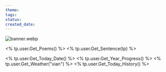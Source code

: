 ```yaml
---
theme: 
tags: 
status: 
created_date:
---
```

![banner.webp](https://cdn.jsdelivr.net/gh/duanbiao2000/BlogGallery@main/picture/banner.webp)


<% tp.user.Get_Poems() %>
<% tp.user.Get_Sentence(tp) %>

<% tp.user.Get_Today_Date() %>
<% tp.user.Get_Year_Progress() %>
<% tp.user.Get_Weather("xian") %>
<% tp.user.Get_Today_History() %>
